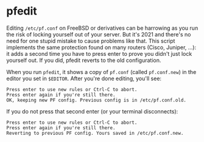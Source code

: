# pfedit
 
Editing `/etc/pf.conf` on FreeBSD or derivatives can be harrowing as you run the risk of locking yourself out of your server. But it's 2021 and there's no need for one stupid mistake to cause problems like that. This script implements the same protection found on many routers (Cisco, Juniper, ...): it adds a second time you have to press enter to prove you didn't just lock yourself out. If you did, pfedit reverts to the old configuration.

When you run `pfedit`, it shows a copy of `pf.conf` (called `pf.conf.new`) in the editor you set in `$EDITOR`. After you're done editing, you'll see: 

```text
Press enter to use new rules or Ctrl-C to abort.
Press enter again if you're still there.
OK, keeping new PF config. Previous config is in /etc/pf.conf.old.
```

If you do not press that second enter (or your terminal disconnects):

```text
Press enter to use new rules or Ctrl-C to abort.
Press enter again if you're still there.
Reverting to previous PF config. Yours saved in /etc/pf.conf.new.
```
